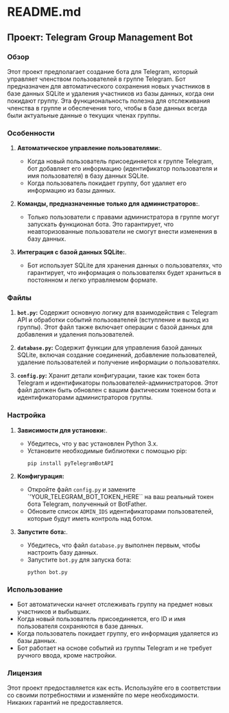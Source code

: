 # README.md

## Проект: Telegram Group Management Bot

### Обзор

Этот проект предполагает создание бота для Telegram, который управляет членством пользователей в группе Telegram. Бот предназначен для автоматического сохранения новых участников в базе данных SQLite и удаления участников из базы данных, когда они покидают группу. Эта функциональность полезна для отслеживания членства в группе и обеспечения того, чтобы в базе данных всегда были актуальные данные о текущих членах группы.

### Особенности

1. **Автоматическое управление пользователями:**.
   - Когда новый пользователь присоединяется к группе Telegram, бот добавляет его информацию (идентификатор пользователя и имя пользователя) в базу данных SQLite.
   - Когда пользователь покидает группу, бот удаляет его информацию из базы данных.

2. **Команды, предназначенные только для администраторов:**.
   - Только пользователи с правами администратора в группе могут запускать функционал бота. Это гарантирует, что неавторизованные пользователи не смогут внести изменения в базу данных.

3. **Интеграция с базой данных SQLite:**.
   - Бот использует SQLite для хранения данных о пользователях, что гарантирует, что информация о пользователях будет храниться в постоянном и легко управляемом формате.

### Файлы

1. **`bot.py`:** Содержит основную логику для взаимодействия с Telegram API и обработки событий пользователей (вступление и выход из группы). Этот файл также включает операции с базой данных для добавления и удаления пользователей.

2. **`database.py`:** Содержит функции для управления базой данных SQLite, включая создание соединений, добавление пользователей, удаление пользователей и получение информации о пользователях.

3. **`config.py`:** Хранит детали конфигурации, такие как токен бота Telegram и идентификаторы пользователей-администраторов. Этот файл должен быть обновлен с вашим фактическим токеном бота и идентификаторами администраторов группы.

### Настройка

1. **Зависимости для установки:**.
   - Убедитесь, что у вас установлен Python 3.x.
   - Установите необходимые библиотеки с помощью pip:
     ```
     pip install pyTelegramBotAPI
     ```

2. **Конфигурация:**
   - Откройте файл `config.py` и замените `'YOUR_TELEGRAM_BOT_TOKEN_HERE`` на ваш реальный токен бота Telegram, полученный от BotFather.
   - Обновите список `ADMIN_IDS` идентификаторами пользователей, которые будут иметь контроль над ботом.

3. **Запустите бота:**.
   - Убедитесь, что файл `database.py` выполнен первым, чтобы настроить базу данных.
   - Запустите `bot.py` для запуска бота:
     ```
     python bot.py
     ```

### Использование

- Бот автоматически начнет отслеживать группу на предмет новых участников и выбывших.
- Когда новый пользователь присоединяется, его ID и имя пользователя сохраняются в базе данных.
- Когда пользователь покидает группу, его информация удаляется из базы данных.
- Бот работает на основе событий из группы Telegram и не требует ручного ввода, кроме настройки.

### Лицензия

Этот проект предоставляется как есть. Используйте его в соответствии со своими потребностями и изменяйте по мере необходимости. Никаких гарантий не предоставляется.
